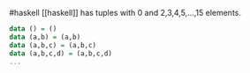 #haskell 
[[haskell]] has tuples with 0 and 2,3,4,5,...,15 elements.
```haskell
data () = ()
data (a,b) = (a,b)
data (a,b,c) = (a,b,c)
data (a,b,c,d) = (a,b,c,d)
...
```
